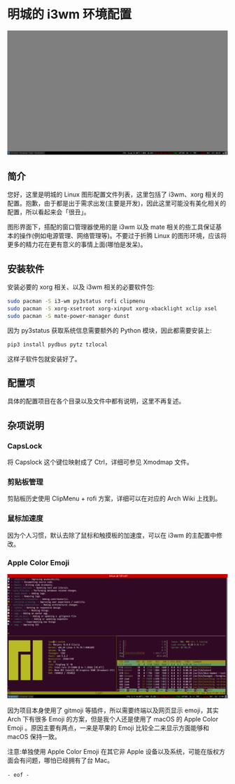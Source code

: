 # 明城的 i3wm 环境配置

![Screenshot](screenshots/main.png)

## 简介

您好，这里是明城的 Linux 图形配置文件列表，这里包括了 i3wm、xorg 相关的配置。抱歉，由于都是出于需求出发(主要是开发)，因此这里可能没有美化相关的配置，所以看起来会「很丑」。

图形界面下，搭配的窗口管理器使用的是 i3wm 以及 mate 相关的些工具保证基本的操作(例如电源管理、网络管理等)。不要过于折腾 Linux 的图形环境，应该将更多的精力花在更有意义的事情上面(哪怕是发呆)。

## 安装软件

安装必要的 xorg 相关、以及 i3wm 相关的必要软件包:

```bash
sudo pacman -S i3-wm py3status rofi clipmenu
sudo pacman -S xorg-xsetroot xorg-xinput xorg-xbacklight xclip xsel
sudo pacman -S mate-power-manager dunst
```

因为 py3status 获取系统信息需要额外的 Python 模块，因此都需要安装上:

```bash
pip3 install pydbus pytz tzlocal
```

这样子软件包就安装好了。


## 配置项

具体的配置项目在各个目录以及文件中都有说明，这里不再复述。

## 杂项说明

### CapsLock

将 Capslock 这个键位映射成了 Ctrl，详细可参见 Xmodmap 文件。

### 剪贴板管理

剪贴板历史使用 ClipMenu + rofi 方案，详细可以在对应的 Arch Wiki 上找到。

### 鼠标加速度

因为个人习惯，默认去除了鼠标和触摸板的加速度，可以在 i3wm 的主配置中修改。

### Apple Color Emoji

![Screenshot](screenshots/emoji.png)

因为项目本身使用了 gitmoji 等插件，所以需要终端以及网页显示 emoji，其实 Arch 下有很多 Emoji 的方案，但是我个人还是使用了 macOS 的 Apple Color Emoji 。原因主要有两点，一来是苹果的 Emoji 比较全二来显示方面能够和 macOS 保持一致。

注意:单独使用 Apple Color Emoji 在其它非 Apple 设备以及系统，可能在版权方面会有问题，哪怕已经拥有了台 Mac。

`- eof -`